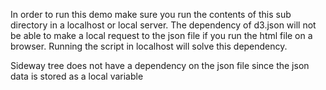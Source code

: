 In order to run this demo make sure you run the contents of this sub directory in a localhost or local server. 
The dependency of d3.json will not be able to make a local request to the json file if you run the html file on a browser.
Running the script in localhost will solve this dependency.

Sideway tree does not have a dependency on the json file since the json data is stored as a local variable
